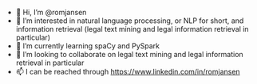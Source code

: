 - 👋 Hi, I’m @romjansen
- 👀 I’m interested in natural language processing, or NLP for short, and information retrieval (legal text mining and legal information retrieval in particular)
- 🌱 I’m currently learning spaCy and PySpark
- 💞️ I’m looking to collaborate on legal text mining and legal information retrieval in particular
- 📫 I can be reached through https://www.linkedin.com/in/romjansen
